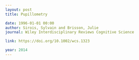 ```yaml
---
layout: post
title: Pupillometry

date: 1996-01-01 00:00
author: Sirois, Sylvain and Brisson, Julie
journal: Wiley Interdisciplinary Reviews Cognitive Science

link: https://doi.org/10.1002/wcs.1323

year: 2014
---
```



